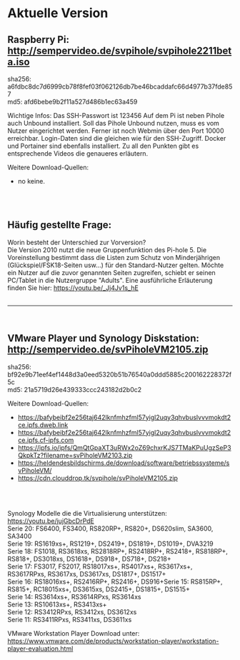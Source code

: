 # Aktuelle Version

## Raspberry Pi: http://sempervideo.de/svpihole/svpihole2211beta.iso <br>
sha256: a6fdbc8dc7d6999cb78f8fef03f062126db7be46bcaddafc66d4977b37fde857 <br>
md5: afd6bebe9b2f11a527d486b1ec63a459 <br>

Wichtige Infos:
Das SSH-Passwort ist 123456
Auf dem Pi ist neben Pihole auch Unbound installiert. Soll das Pihole Unbound nutzen, muss es vom Nutzer eingerichtet werden. Ferner ist noch Webmin über den Port 10000 erreichbar. Login-Daten sind die gleichen wie für den SSH-Zugriff. Docker und Portainer sind ebenfalls installiert. Zu all den Punkten gibt es entsprechende Videos die genaueres erläutern.

Weitere Download-Quellen:<br>

- no keine.
<br>
<br>

## Häufig gestellte Frage:
Worin besteht der Unterschied zur Vorversion?<br>
Die Version 2010 nutzt die neue Gruppenfunktion des Pi-hole 5. Die Voreinstellung bestimmt dass die Listen zum Schutz von Minderjährigen (Glückspiel/FSK18-Seiten usw...) für den Standard-Nutzer gelten. Möchte ein Nutzer auf die zuvor genannten Seiten zugreifen, schiebt er seinen PC/Tablet in die Nutzergruppe "Adults". Eine ausführliche Erläuterung finden Sie hier: https://youtu.be/_Jj4Jv1s_hE
<br>
<br>
<hr>
<br>

## VMware Player und Synology Diskstation: http://sempervideo.de/svPiholeVM2105.zip<br>
sha256: bf92e9b71eef4ef1448d3a0eed5320b51b76540a0ddd5885c200162228372f5c<br>
md5: 21a5719d26e439333ccc243182d2b0c2 <br>

Weitere Download-Quellen:<br>

- https://bafybeibf2e256taj642lknfmhzfml57yigl2uqy3qhvbuslvvvmokdt2ce.ipfs.dweb.link
- https://bafybeibf2e256taj642lknfmhzfml57yigl2uqy3qhvbuslvvvmokdt2ce.ipfs.cf-ipfs.com
- https://ipfs.io/ipfs/QmQtGpaXT3uRWx2oZ69chxrKJS7TMaKPuUgzSeP3QkpkTz?filename=svPiholeVM2103.zip
- https://heldendesbildschirms.de/download/software/betriebssysteme/svPiholeVM/
- https://cdn.clouddrop.tk/svpihole/svPiholeVM2105.zip
<br>
<br>

Synology Modelle die die Virtualisierung unterstützen: https://youtu.be/jujGbcDrPdE <br>
Serie 20: FS6400, FS3400, RS820RP+, RS820+, DS620slim, SA3600, SA3400<br>
Serie 19: RS1619xs+, RS1219+, DS2419+, DS1819+, DS1019+, DVA3219<br>
Serie 18: FS1018, RS3618xs, RS2818RP+, RS2418RP+, RS2418+, RS818RP+, RS818+, DS3018xs, DS1618+, DS918+, DS718+, DS218+<br>
Serie 17: FS3017, FS2017, RS18017xs+, RS4017xs+, RS3617xs+, RS3617RPxs, RS3617xs, DS3617xs, DS1817+, DS1517+<br>
Serie 16: RS18016xs+, RS2416RP+, RS2416+, DS916+Serie 15: RS815RP+, RS815+, RC18015xs+, DS3615xs, DS2415+, DS1815+, DS1515+<br>
Serie 14: RS3614xs+, RS3614RPxs, RS3614xs<br>
Serie 13: RS10613xs+, RS3413xs+<br>
Serie 12: RS3412RPxs, RS3412xs, DS3612xs<br>
Serie 11: RS3411RPxs, RS3411xs, DS3611xs<br>

VMware Workstation Player Download unter: https://www.vmware.com/de/products/workstation-player/workstation-player-evaluation.html

